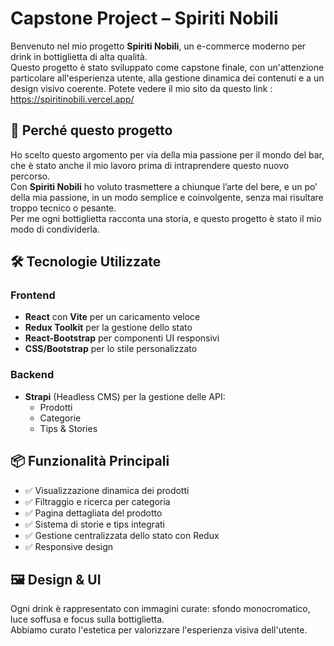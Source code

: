 # Capstone Project – Spiriti Nobili

Benvenuto nel mio progetto **Spiriti Nobili**, un e-commerce moderno per drink in bottiglietta di alta qualità.  
Questo progetto è stato sviluppato come capstone finale, con un'attenzione particolare all'esperienza utente, alla gestione dinamica dei contenuti e a un design visivo coerente.
Potete vedere il mio sito da questo link : https://spiritinobili.vercel.app/

## 🎯 Perché questo progetto

Ho scelto questo argomento per via della mia passione per il mondo del bar, che è stato anche il mio lavoro prima di intraprendere questo nuovo percorso.  
Con **Spiriti Nobili** ho voluto trasmettere a chiunque l’arte del bere, e un po’ della mia passione, in un modo semplice e coinvolgente, senza mai risultare troppo tecnico o pesante.  
Per me ogni bottiglietta racconta una storia, e questo progetto è stato il mio modo di condividerla.


## 🛠️ Tecnologie Utilizzate

### Frontend
- **React** con **Vite** per un caricamento veloce
- **Redux Toolkit** per la gestione dello stato
- **React-Bootstrap** per componenti UI responsivi
- **CSS/Bootstrap** per lo stile personalizzato

### Backend
- **Strapi** (Headless CMS) per la gestione delle API:
  - Prodotti
  - Categorie
  - Tips & Stories

## 📦 Funzionalità Principali

- ✅ Visualizzazione dinamica dei prodotti
- ✅ Filtraggio e ricerca per categoria
- ✅ Pagina dettagliata del prodotto
- ✅ Sistema di storie e tips integrati
- ✅ Gestione centralizzata dello stato con Redux
- ✅ Responsive design

## 🖼️ Design & UI

Ogni drink è rappresentato con immagini curate: sfondo monocromatico, luce soffusa e focus sulla bottiglietta.  
Abbiamo curato l'estetica per valorizzare l'esperienza visiva dell'utente.
